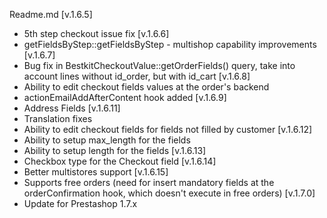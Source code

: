 Readme.md
[v.1.6.5]
* 5th step checkout issue fix
[v.1.6.6]
* getFieldsByStep::getFieldsByStep - multishop capability improvements
[v.1.6.7]
* Bug fix in BestkitCheckoutValue::getOrderFields() query, take into account lines without id_order, but with id_cart
[v.1.6.8]
* Ability to edit checkout fields values at the order's backend 
* actionEmailAddAfterContent hook added
[v.1.6.9]
* Address Fields
[v.1.6.11]
* Translation fixes
* Ability to edit checkout fields for fields not filled by customer
[v.1.6.12]
* Ability to setup max_length for the fields
* Ability to setup length for the fields
[v.1.6.13]
* Checkbox type for the Checkout field
[v.1.6.14]
* Better multistores support
[v.1.6.15]
* Supports free orders (need for insert mandatory fields at the orderConfirmation hook, which doesn't execute in free orders)
[v.1.7.0]
* Update for Prestashop 1.7.x
